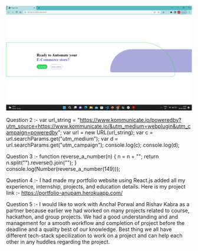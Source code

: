 ![alt text](image/image.png)

Question 2 :- 
var url_string = "https://www.kommunicate.io/poweredby?utm_source=https://www.kommunicate.io/&utm_medium=webplugin&utm_campaign=poweredby";
	var url = new URL(url_string);
	var c = url.searchParams.get("utm_medium");
	var d = url.searchParams.get("utm_campaign");
	console.log(c);
	console.log(d);
 
Question 3 :- 
function reverse_a_number(n)
	{
		n = n + "";
		return n.split("").reverse().join("");
	}
	console.log(Number(reverse_a_number(149)));

Question 4 :- 
I had made my portfolio website using React.js added all my experience, internship, projects, and education details.
	Here is my project link :- https://portfolio-anupam.herokuapp.com/

Question 5 :- 
I would like to work with Anchal Porwal and Rishav Kabra as a partner because earlier we had worked on many projects related to course, hackathon, and group projects. We had a
good understanding and and management for a smooth workflow and completion of project before the deadline and a quality best of our knowledge. Best thing we all have different
tech-stack specilization to  work on a project and can help each other in any huddles regarding the project.

